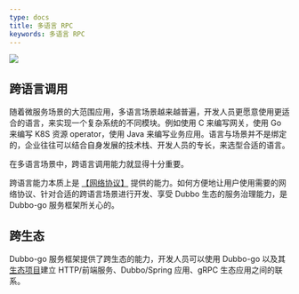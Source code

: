 ```yaml
---
type: docs
title: 多语言 RPC
keywords: 多语言 RPC
---
```



![](https://dubbogo.github.io/img/dubbogo-3.0-invocation.png)

## 跨语言调用

随着微服务场景的大范围应用，多语言场景越来越普遍，开发人员更愿意使用更适合的语言，来实现一个复杂系统的不同模块。例如使用 C 来编写网关，使用 Go 来编写 K8S 资源 operator，使用 Java 来编写业务应用。语言与场景并不是绑定的，企业往往可以结合自身发展的技术栈、开发人员的专长，来选型合适的语言。

在多语言场景中，跨语言调用能力就显得十分重要。

跨语言能力本质上是 [【网络协议】](../protocol/) 提供的能力。如何方便地让用户使用需要的网络协议、针对合适的跨语言场景进行开发、享受 Dubbo 生态的服务治理能力，是 Dubbo-go 服务框架所关心的。

## 跨生态

Dubbo-go 服务框架提供了跨生态的能力，开发人员可以使用 Dubbo-go 以及其[生态项目](../../../refer/ecology/)建立 HTTP/前端服务、Dubbo/Spring 应用、gRPC 生态应用之间的联系。

